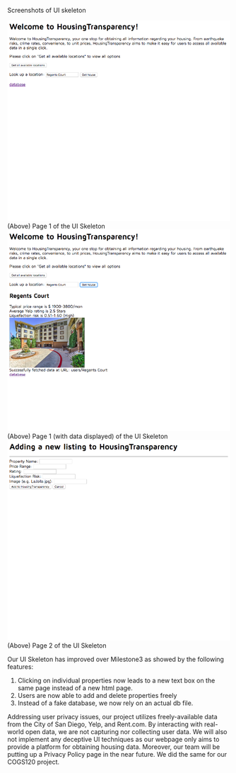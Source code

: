 Screenshots of UI skeleton

![Page1](/public/MS4S1.PNG)
(Above) Page 1 of the UI Skeleton
![Page1](/public/MS4S2.PNG)
(Above) Page 1 (with data displayed) of the UI Skeleton
![Page2](/public/MS4S3.PNG)
(Above) Page 2 of the UI Skeleton

Our UI Skeleton has improved over Milestone3 as showed by the following features:
1. Clicking on individual properties now leads to a new text box on the same page instead of a new html page.
2. Users are now able to add and delete properties freely
3. Instead of a fake database, we now rely on an actual db file.

Addressing user privacy issues, our project utilizes freely-available data from the City of San Diego, Yelp, and Rent.com. By interacting with real-world open data, we are not capturing nor collecting user data. We will also not implement any deceptive UI techniques as our webpage only aims to provide a platform for obtaining housing data. Moreover, our team will be putting up a Privacy Policy page in the near future. We did the same for our COGS120 project. 